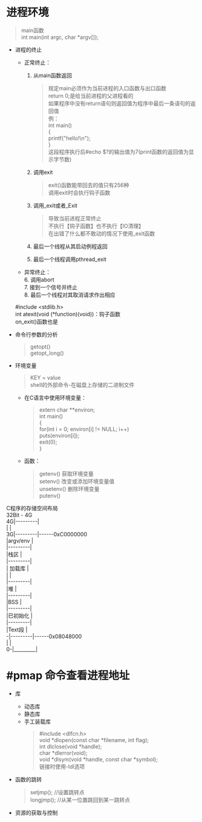 # 进程环境  
  
>main函数  
>int main(int argc, char *argv[]);  
  
- 进程的终止  
	- 正常终止：  
		1. 从main函数返回  
			>规定main必须作为当前进程的入口函数与出口函数  
			return 0;是给当前进程的父进程看的  
			如果程序中没有return语句则返回值为程序中最后一条语句的返回值  
			例：  
				int main()  
				{  
					printf("hello!\n");  
				}  
			这段程序执行后#echo $?的输出值为7(print函数的返回值为显示字节数)  
  
		2. 调用exit  
			>exit()函数能带回去的值只有256种  
			调用exit时会执行钩子函数  
  
  
		3. 调用_exit或者_Exit  
			>导致当前进程正常终止  
			不执行【钩子函数】也不执行【IO清理】  
			在出错了什么都不敢动的情况下使用_exit函数  
  
		4. 最后一个线程从其启动例程返回  
		5. 最后一个线程调用pthread_exit  
  
	- 异常终止：  
		6.	调用abort  
		7.	接到一个信号并终止  
		8.	最后一个线程对其取消请求作出相应  
  
	#include <stdlib.h>  
	int atexit(void (*function)(void))：钩子函数  
	on_exit()函数也是  
  
  
- 命令行参数的分析  
	>getopt()  
	getopt_long()  
  
- 环境变量  
	>KEY = value  
	shell的外部命令-在磁盘上存储的二进制文件  
	- 在C语言中使用环境变量：  
		>extern char **environ;  
		int main()  
		{  
			for(int i = 0; environ[i] != NULL; i++)  
				puts(environ[i]);  
			exit(0);  
		}  

	- 函数：  
		>getenv()	获取环境变量  
		setenv()	改变或添加环境变量值  
		unsetenv()	删除环境变量  
		putenv()  
  
C程序的存储空间布局  
	32Bit - 4G  
		4G|---------|  
		  |			|  
		3G|---------|------0xC0000000  
		  |argv/env |  
		  |---------|  
		  |栈区     |  
		  |---------|  
		  |	加载库	|  
		  |			|  
		  |---------|  
		  |堆		|  
		  |---------|  
		  |BSS		|  
		  |---------|  
		  |已初始化 |  
		  |---------|  
		  |Text段	|  
		 -|---------|------0x08048000  
		  |			|  
		0-|_________|  
# #pmap 命令查看进程地址  

- 库  
	- 动态库  
	- 静态库  
	- 手工装载库  
		>#include <dlfcn.h>  
		void *dlopen(const char *filename, int flag);  
		int dlclose(void *handle);  
		char *dlerror(void);  
		void *dlsym(void *handle, const char *symbol);  
		链接时使用-ldl选项  
		  
- 函数的跳转  
	>setjmp();	//设置跳转点  
	longjmp();	//从某一位置跳回到某一跳转点  
  
- 资源的获取与控制  
